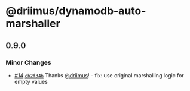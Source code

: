 # @driimus/dynamodb-auto-marshaller

## 0.9.0

### Minor Changes

- [#14](https://github.com/driimus/dynamodb-data-mapper-js-v3/pull/14) [`cb2f34b`](https://github.com/driimus/dynamodb-data-mapper-js-v3/commit/cb2f34bfd217af6d97e3fd87362f7e7ff722522e) Thanks [@driimus](https://github.com/driimus)! - fix: use original marshalling logic for empty values
